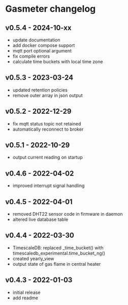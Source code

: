 # Gasmeter changelog

## v0.5.4 - 2024-10-xx
* update documentation
* add docker compose support
* mqtt port optional argument
* fix compile errors
* calculate time buckets with local time zone

## v0.5.3 - 2023-03-24
* updated retention policies
* remove outer array in json output

## v0.5.2 - 2022-12-29
* fix mqtt status topic not retained
* automatically reconnect to broker

## v0.5.1 - 2022-10-29
* output current reading on startup

## v0.4.6 - 2022-04-02
* improved interrupt signal handling

## v0.4.5 - 2022-04-01
* removed DHT22 sensor code in firmware in daemon
* altered live database table

## v0.4.4 - 2022-03-30
* TimescaleDB: replaced \_time\_bucket() with timescaledb\_experimental.time\_bucket\_ng()
* created yearly\_view
* output state of gas flame in central heater

## v0.4.3 - 2022-01-03
* initial release
* add readme
